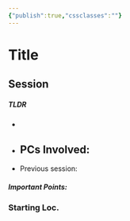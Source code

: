 ```yaml
---
{"publish":true,"cssclasses":""}
---
```



# Title

## Session

##### TLDR

-
- PCs Involved:
  -
- Previous session:

##### Important Points:

### Starting Loc.
